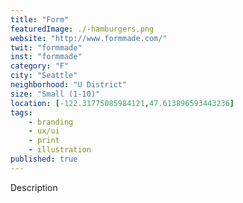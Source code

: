 ```yaml
---
title: "Form"
featuredImage: ./-hamburgers.png
website: "http://www.formmade.com/"
twit: "formmade"
inst: "formmade"
category: "F"
city: "Seattle"
neighborhood: "U District"
size: "Small (1-10)"
location: [-122.31775085984121,47.613896593443236]
tags:
    - branding
    - ux/ui
    - print
    - illustration
published: true
---
```


Description
